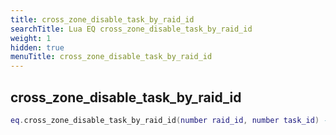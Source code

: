 ```yaml
---
title: cross_zone_disable_task_by_raid_id
searchTitle: Lua EQ cross_zone_disable_task_by_raid_id
weight: 1
hidden: true
menuTitle: cross_zone_disable_task_by_raid_id
---
```

## cross_zone_disable_task_by_raid_id
```lua
eq.cross_zone_disable_task_by_raid_id(number raid_id, number task_id) -- void
```
